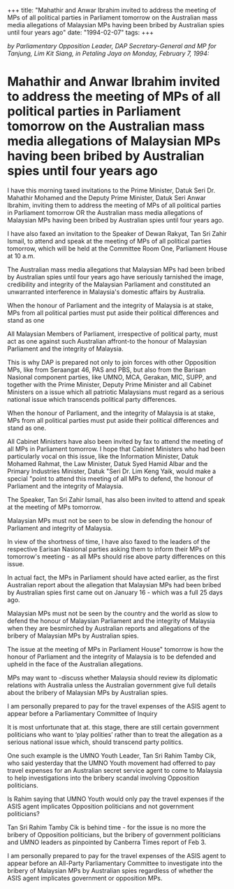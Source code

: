 +++ 
title: "Mahathir and Anwar Ibrahim invited to address the meeting of MPs of all political parties in Parliament tomorrow on the Australian mass media allegations of Malaysian MPs having been bribed by Australian spies until four years ago"
date: "1994-02-07"
tags:
+++

_by Parliamentary Opposition Leader, DAP Secretary-General and MP for Tanjung, Lim Kit Siang, in Petaling Jaya on Monday, February 7, 1994:_

# Mahathir and Anwar Ibrahim invited to address the meeting of MPs of all political parties in Parliament tomorrow on the Australian mass media allegations of Malaysian MPs having been bribed by Australian spies until four years ago

I have this morning taxed invitations to the Prime Minister, Datuk Seri Dr. Mahathir Mohamed and the Deputy Prime Minister, Datuk Seri Anwar Ibrahim, inviting them to address the meeting of MPs of all political parties in Parliament tomorrow OR the Australian mass media allegations of Malaysian MPs having been bribed by Australian spies until four years ago.</u>

I have also faxed an invitation to the Speaker of Dewan Rakyat, Tan Sri Zahir Ismail, to attend and speak at the meeting of MPs of all political parties tomorrow, which will be held at the Committee Room One, Parliament House at 10 a.m.

The Australian mass media allegations that Malaysian MPs had been bribed by Australian spies until four years ago have seriously tarnished the image, credibility and integrity of the Malaysian Parliament and constituted an unwarranted interference in Malaysia's domestic affairs by Australia.

When the honour of Parliament and the integrity of Malaysia is at stake, MPs from all political parties must put aside their political differences and stand as one

All Malaysian Members of Parliament, irrespective of political party, must act as one against such Australian affront-to the honour of Malaysian Parliament and the integrity of Malaysia.

This is why DAP is prepared not only to join forces with other Opposition MPs, like from Seraangat 46, PAS and PBS, but also from the Barisan Nasional component parties, like UMNO, MCA, Gerakan, MIC, SUPP, and together with the Prime Minister, Deputy Prime Minister and all Cabinet Ministers on a issue which all patriotic Malaysians must regard as a serious national issue which transcends political party differences.

When the honour of Parliament, and the integrity of Malaysia is at stake, MPs from all political parties must put aside their political differences and stand as one.

All Cabinet Ministers have also been invited by fax to attend the meeting of all MPs in Parliament tomorrow. I hope that Cabinet Ministers who had been particularly vocal on this issue, like the Information Minister, Datuk Mohamed Rahmat, the Law Minister, Datuk Syed Hamid Albar and the Primary Industries Minister, Datuk "Seri Dr. Lim Keng Yaik, would make a special "point to attend this meeting of all MPs to defend, the honour of Parliament and the integrity of Malaysia.

The Speaker, Tan Sri Zahir Ismail, has also been invited to attend and speak at the meeting of MPs tomorrow.

Malaysian MPs must not be seen to be slow in defending the honour of Parliament and integrity of Malaysia.

In view of the shortness of time, I have also faxed to the leaders of the respective Earisan Nasional parties asking them to inform their MPs of tomorrow's meeting - as all MPs should rise above party differences on this issue.

In actual fact, the MPs in Parliament should have acted earlier, as the first Australian report about the allegation that Malaysian MPs had been bribed by Australian spies first came out on January 16 - which was a full 25 days ago.

Malaysian MPs must not be seen by the country and the world as slow to defend the honour of Malaysian Parliament and the integrity of Malaysia when they are besmirched by Australian reports and allegations of the bribery of Malaysian MPs by Australian spies.

The issue at the meeting of MPs in Parliament House" tomorrow is how the honour of Parliament and the integrity of Malaysia is to be defended and upheld in the face of the Australian allegations.

MPs may want to -discuss whether Malaysia should review its diplomatic relations with Australia unless the Australian government give full details about the bribery of Malaysian MPs by Australian spies.

I am personally prepared to pay for the travel expenses of the ASIS agent to appear before a Parliamentary Committee of Inquiry

It is most unfortunate that at. this stage, there are still certain government politicians who want to ‘play polities’ rather than to treat the allegation as a serious national issue which, should transcend party politics.

One such example is the UMNO Youth Leader, Tan Sri Rahim Tamby Cik, who said yesterday that the UMNO Youth movement had offerred to pay travel expenses for an Australian secret service agent to come to Malaysia to help investigations into the bribery scandal involving Opposition politicians.

Is Rahim saying that UMNO Youth would only pay the travel expenses if the ASIS agent   implicates Opposition politicians and not government politicians?

Tan Sri Rahim Tamby Cik is behind time - for the issue is no more the bribery of Opposition politicians, but the bribery of government politicians and UMNO leaders as pinpointed by Canberra Times report of Feb 3.

I am personally prepared to pay for the travel expenses of the ASIS agent to appear before an All-Party Parliamentary Committee to investigate into the bribery of Malaysian MPs by Australian spies regardless of whether the ASIS agent implicates government or opposition MPs.
 
